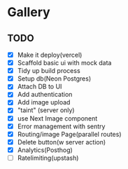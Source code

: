 # Gallery

## TODO

- [x] Make it deploy(vercel)
- [x] Scaffold basic ui with mock data
- [x] Tidy up build process
- [x] Setup db(Neon Postgres)
- [x] Attach DB to UI
- [x] Add authentication
- [x] Add image upload
- [x] "taint" (server only)
- [x] use Next Image component
- [x] Error management with sentry
- [x] Routing/image Page(parallel routes)
- [x] Delete button(w server action)
- [x] Analytics(Posthog)
- [ ] Ratelimiting(upstash)

